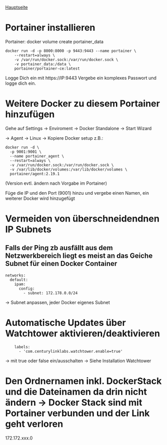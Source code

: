 [Hauptseite](/README.md)

# Portainer installieren
Portainer:
docker volume create portainer_data
```
docker run -d -p 8000:8000 -p 9443:9443 --name portainer \
    --restart=always \
    -v /var/run/docker.sock:/var/run/docker.sock \
    -v portainer_data:/data \
    portainer/portainer-ce:latest
```
Logge Dich ein mit https://IP:9443
Vergebe ein komplexes Passwort und logge dich ein.

# Weitere Docker zu diesem Portainer hinzufügen

Gehe auf Settings -> Enviroment
-> Docker Standalone -> Start Wizard

-> Agent -> Linux -> Kopiere Docker setup
z.B.:
```
docker run -d \
  -p 9001:9001 \
  --name portainer_agent \
  --restart=always \
  -v /var/run/docker.sock:/var/run/docker.sock \
  -v /var/lib/docker/volumes:/var/lib/docker/volumes \
  portainer/agent:2.19.1
```
(Version evtl. ändern nach Vorgabe im Portainer)

Füge die IP und den Port (9001) hinzu und vergebe einen Namen, ein weiterer Docker wird hinzugefügt

# Vermeiden von überschneidendnen IP Subnets
## Falls der Ping zb ausfällt aus dem Netzwerkbereich liegt es meist an das Geiche Subnet für einen Docker Container
```
networks:
  default:
    ipam:
      config:
        - subnet: 172.178.0.0/24  
```
-> Subnet anpassen, jeder Docker eigenes Subnet

# Automatische Updates über Watchtower aktivieren/deaktivieren
```
    labels:
      - 'com.centurylinklabs.watchtower.enable=true'
```
-> mit true oder false ein/ausschalten
-> Siehe Installation Watchtower

# Den Ordnernamen inkl. DockerStack und die Dateinamen da drin nicht ändern -> Docker Stack sind mit Portainer verbunden und der Link geht verloren

172.172.xxx.0